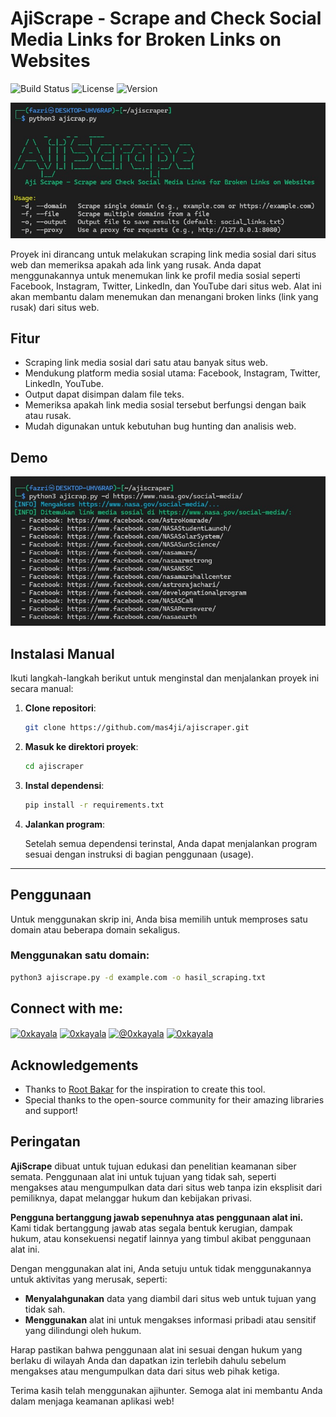 # AjiScrape - Scrape and Check Social Media Links for Broken Links on Websites
![Build Status](https://img.shields.io/badge/build-passing-brightgreen)
![License](https://img.shields.io/badge/license-MIT-blue)
![Version](https://img.shields.io/badge/version-1.0.0-blue)

![Ajiscraper Screenshot](https://github.com/mas4ji/ajisec/blob/main/image%20(21).png)

Proyek ini dirancang untuk melakukan scraping link media sosial dari situs web dan memeriksa apakah ada link yang rusak. Anda dapat menggunakannya untuk menemukan link ke profil media sosial seperti Facebook, Instagram, Twitter, LinkedIn, dan YouTube dari situs web. Alat ini akan membantu dalam menemukan dan menangani broken links (link yang rusak) dari situs web.

## Fitur

- Scraping link media sosial dari satu atau banyak situs web.
- Mendukung platform media sosial utama: Facebook, Instagram, Twitter, LinkedIn, YouTube.
- Output dapat disimpan dalam file teks.
- Memeriksa apakah link media sosial tersebut berfungsi dengan baik atau rusak.
- Mudah digunakan untuk kebutuhan bug hunting dan analisis web.

## Demo
![Ajiscraper Screenshot](https://github.com/mas4ji/ajisec/blob/main/image%20(22).png)

## Instalasi Manual

Ikuti langkah-langkah berikut untuk menginstal dan menjalankan proyek ini secara manual:

1. **Clone repositori**:

    ```bash
    git clone https://github.com/mas4ji/ajiscraper.git
    ```

2. **Masuk ke direktori proyek**:
   
    ```bash
    cd ajiscraper
    ```

4. **Instal dependensi**:

    ```bash
    pip install -r requirements.txt
    ```

5. **Jalankan program**:

    Setelah semua dependensi terinstal, Anda dapat menjalankan program sesuai dengan instruksi di bagian penggunaan (usage).

---

## Penggunaan

Untuk menggunakan skrip ini, Anda bisa memilih untuk memproses satu domain atau beberapa domain sekaligus.

### Menggunakan satu domain:

```bash
python3 ajiscrape.py -d example.com -o hasil_scraping.txt
```

## Connect with me:
<p align="left">
<a href="https://linkedin.com/in/fazriansyahmuh" target="blank"><img align="center" src="https://raw.githubusercontent.com/rahuldkjain/github-profile-readme-generator/master/src/images/icons/Social/linked-in-alt.svg" alt="0xkayala" height="30" width="40" /></a>
<a href="https://instagram.com/fazriansyahmuh" target="blank"><img align="center" src="https://raw.githubusercontent.com/rahuldkjain/github-profile-readme-generator/master/src/images/icons/Social/instagram.svg" alt="0xkayala" height="30" width="40" /></a>
<a href="https://medium.com/" target="blank"><img align="center" src="https://raw.githubusercontent.com/rahuldkjain/github-profile-readme-generator/master/src/images/icons/Social/medium.svg" alt="@0xkayala" height="30" width="40" /></a>
<a href="https://www.youtube.com/" target="blank"><img align="center" src="https://raw.githubusercontent.com/rahuldkjain/github-profile-readme-generator/master/src/images/icons/Social/youtube.svg" alt="0xkayala" height="30" width="40" /></a>
</p>

## Acknowledgements
- Thanks to [Root Bakar](https://github.com/RootBakar) for the inspiration to create this tool.
- Special thanks to the open-source community for their amazing libraries and support!


## Peringatan

**AjiScrape** dibuat untuk tujuan edukasi dan penelitian keamanan siber semata. Penggunaan alat ini untuk tujuan yang tidak sah, seperti mengakses atau mengumpulkan data dari situs web tanpa izin eksplisit dari pemiliknya, dapat melanggar hukum dan kebijakan privasi.

**Pengguna bertanggung jawab sepenuhnya atas penggunaan alat ini.** Kami tidak bertanggung jawab atas segala bentuk kerugian, dampak hukum, atau konsekuensi negatif lainnya yang timbul akibat penggunaan alat ini.

Dengan menggunakan alat ini, Anda setuju untuk tidak menggunakannya untuk aktivitas yang merusak, seperti:

- **Menyalahgunakan** data yang diambil dari situs web untuk tujuan yang tidak sah.
- **Menggunakan** alat ini untuk mengakses informasi pribadi atau sensitif yang dilindungi oleh hukum.

Harap pastikan bahwa penggunaan alat ini sesuai dengan hukum yang berlaku di wilayah Anda dan dapatkan izin terlebih dahulu sebelum mengakses atau mengumpulkan data dari situs web pihak ketiga.

Terima kasih telah menggunakan ajihunter. Semoga alat ini membantu Anda dalam menjaga keamanan aplikasi web!

